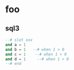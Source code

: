 # foo

## sql3
```sql
--# slot xxx
and a = 1
and b = 1   --# when 1 > 0
and c = 1    --# when 1 > 0
and d = 1     --# when 1 > 0
--# end
```